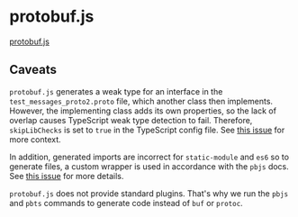 # protobuf.js

[protobuf.js](https://github.com/protobufjs/protobuf.js)

## Caveats

`protobuf.js` generates a weak type for an interface in the `test_messages_proto2.proto` file, which another class
then implements. However, the implementing class adds its own properties, so the lack of overlap causes TypeScript weak
type detection to fail. Therefore, `skipLibChecks` is set to `true` in the TypeScript config file. See
[this issue](https://github.com/protobufjs/protobuf.js/issues/1559) for more context.

In addition, generated imports are incorrect for `static-module` and `es6` so to generate files, a custom wrapper
is used in accordance with the `pbjs` docs. See [this issue](https://github.com/protobufjs/protobuf.js/issues/1657)
for more details.

`protobuf.js` does not provide standard plugins. That's why we run the `pbjs` and `pbts` commands to
generate code instead of `buf` or `protoc`.
